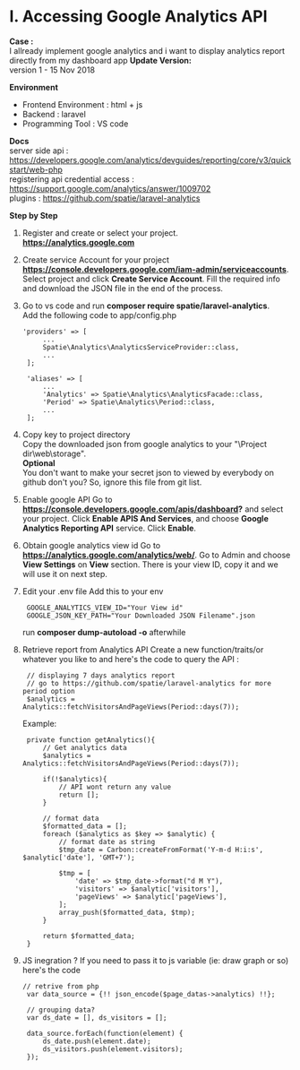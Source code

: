 # I. Accessing Google Analytics API
**Case :**  
I allready implement google analytics and i want to display analytics report directly from my dashboard app
**Update Version:**  
version 1 - 15 Nov 2018

**Environment**  
- Frontend Environment : html + js
- Backend : laravel
- Programming Tool : VS code

**Docs**  
server side api : https://developers.google.com/analytics/devguides/reporting/core/v3/quickstart/web-php  
registering api credential access : https://support.google.com/analytics/answer/1009702  
plugins : https://github.com/spatie/laravel-analytics

**Step by Step**
  
1. Register and create or select your project. **https://analytics.google.com**

2. Create service Account for your project **https://console.developers.google.com/iam-admin/serviceaccounts**.  
   Select project and click **Create Service Account**. Fill the required info and download the JSON file in the end of the process.

3. Go to vs code and run **composer require spatie/laravel-analytics**.  
   Add the following code to app/config.php
   ```
   'providers' => [
        ...
        Spatie\Analytics\AnalyticsServiceProvider::class,
        ...
    ];

    'aliases' => [
        ...
        'Analytics' => Spatie\Analytics\AnalyticsFacade::class,
        'Period' => Spatie\Analytics\Period::class,
        ...
    ];    
   ```  
4. Copy key to project directory  
   Copy the downloaded json from google analytics to your "\\Project dir\web\storage".  
   **Optional**  
   You don't want to make your secret json to viewed by everybody on github don't you? So, ignore this file from git list.  

5. Enable google API
   Go to **https://console.developers.google.com/apis/dashboard?** and select your project. Click **Enable APIS And Services**, and choose **Google Analytics Reporting API** service. Click **Enable**.

6. Obtain google analytics view id
   Go to **https://analytics.google.com/analytics/web/**. Go to Admin and choose **View Settings** on **View** section. There is your view ID, copy it and we will use it on next step. 

7. Edit your .env file
   Add this to your env
   ```
    GOOGLE_ANALYTICS_VIEW_ID="Your View id"
    GOOGLE_JSON_KEY_PATH="Your Downloaded JSON Filename".json
   ```  
    run **composer dump-autoload -o** afterwhile  
8. Retrieve report from Analytics API
   Create a new function/traits/or whatever you like to and here's the code to query the API :
   ```
    // displaying 7 days analytics report
    // go to https://github.com/spatie/laravel-analytics for more period option
    $analytics = Analytics::fetchVisitorsAndPageViews(Period::days(7));
   ```
   Example:
   ```
    private function getAnalytics(){
        // Get analytics data
        $analytics = Analytics::fetchVisitorsAndPageViews(Period::days(7));

        if(!$analytics){
            // API wont return any value
            return [];
        }
        
        // format data
        $formatted_data = [];
        foreach ($analytics as $key => $analytic) {
            // format date as string 
            $tmp_date = Carbon::createFromFormat('Y-m-d H:i:s', $analytic['date'], 'GMT+7');

            $tmp = [
                'date' => $tmp_date->format("d M Y"),
                'visitors' => $analytic['visitors'],
                'pageViews' => $analytic['pageViews'],
            ];
            array_push($formatted_data, $tmp);
        }

        return $formatted_data;
    }   
   ```
9. JS inegration ?
    If you need to pass it to js variable (ie: draw graph or so) here's the code
   ```
   // retrive from php
    var data_source = {!! json_encode($page_datas->analytics) !!};

    // grouping data?
    var ds_date = [], ds_visitors = [];

    data_source.forEach(function(element) {
        ds_date.push(element.date);
        ds_visitors.push(element.visitors);
    });
   
   ```
    
   


